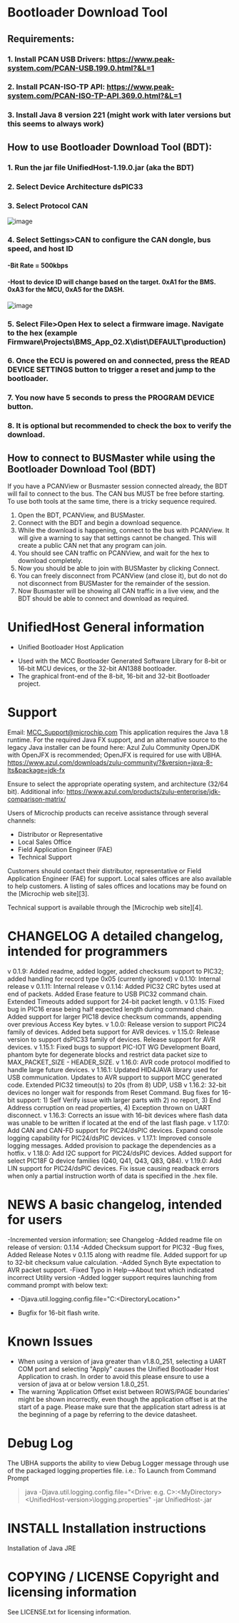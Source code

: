 # Bootloader Download Tool
## Requirements:
### 1. Install PCAN USB Drivers: https://www.peak-system.com/PCAN-USB.199.0.html?&L=1
### 2. Install PCAN-ISO-TP API: https://www.peak-system.com/PCAN-ISO-TP-API.369.0.html?&L=1
### 3. Install Java 8 version 221 (might work with later versions but this seems to always work)

## How to use Bootloader Download Tool (BDT):
### 1. Run the jar file UnifiedHost-1.19.0.jar (aka the BDT)
### 2. Select Device Architecture dsPIC33
### 3. Select Protocol CAN

![image](https://github.com/user-attachments/assets/5e6380b8-0a08-481b-a255-ddc0d6f9afe8)

### 4. Select Settings>CAN to configure the CAN dongle, bus speed, and host ID
#### -Bit Rate = 500kbps
#### -Host to device ID will change based on the target. 0xA1 for the BMS. 0xA3 for the MCU, 0xA5 for the DASH.

![image](https://github.com/user-attachments/assets/fc92f499-dde3-48a8-9b23-3b13a8537d5e)

### 5. Select File>Open Hex to select a firmware image. Navigate to the hex (example Firmware\Projects\BMS_App_02.X\dist\DEFAULT\production)
### 6. Once the ECU is powered on and connected, press the READ DEVICE SETTINGS button to trigger a reset and jump to the bootloader.
### 7. You now have 5 seconds to press the PROGRAM DEVICE button.
### 8. It is optional but recommended to check the box to verify the download.

## How to connect to BUSMaster while using the Bootloader Download Tool (BDT)
If you have a PCANView or Busmaster session connected already, the BDT will fail to connect to the bus. The CAN bus MUST be free before starting.
To use both tools at the same time, there is a tricky sequence required.
1. Open the BDT, PCANView, and BUSMaster.
2. Connect with the BDT and begin a download sequence.
3. While the download is happening, connect to the bus with PCANView. It will give a warning to say that settings cannot be changed. This will create a public CAN net that any program can join.
4. You should see CAN traffic on PCANView, and wait for the hex to download completely.
5. Now you should be able to join with BUSMaster by clicking Connect.
6. You can freely disconnect from PCANView (and close it), but do not do not disconnect from BUSMaster for the remainder of the session.
7. Now Busmaster will be showing all CAN traffic in a live view, and the BDT should be able to connect and download as required.



# UnifiedHost	General information
* Unified Bootloader Host Application 
- Used with the MCC Bootloader Generated Software Library for 8-bit or 16-bit MCU devices, or the 32-bit AN1388 bootloader.
- The graphical front-end of the 8-bit, 16-bit and 32-bit Bootloader project.

# Support
Email: MCC_Support@microchip.com
This application requires the Java 1.8 runtime.
For the required Java FX support, and an alternative source to the legacy Java installer can be found here:
Azul Zulu Community OpenJDK with OpenJFX is recommended; OpenJFX is required for use with UBHA.
https://www.azul.com/downloads/zulu-community/?&version=java-8-lts&package=jdk-fx 

Ensure to select the appropriate operating system, and architecture (32/64 bit).
Additional info: https://www.azul.com/products/zulu-enterprise/jdk-comparison-matrix/

Users of Microchip products can receive assistance through several channels:

 - Distributor or Representative
 - Local Sales Office
 - Field Application Engineer (FAE)
 - Technical Support

Customers should contact their distributor, representative or Field Application Engineer (FAE) for support.
Local sales offices are also available to help customers.
A listing of sales offices and locations may be found on the [Microchip web site][3].

Technical support is available through the [Microchip web site][4].

# CHANGELOG	A detailed changelog, intended for programmers
v 0.1.9:	Added readme, added logger, added checksum support to PIC32; added handling for record type 0x05 (currently ignored)
v 0.1.10:	Internal release
v 0.1.11:	Internal release
v 0.1.14:	Added PIC32 CRC bytes used at end of packets. Added Erase feature to USB PIC32 command chain. Extended Timeouts added support for 24-bit packet length.
v 0.1.15:	Fixed bug in PIC16 erase being half expected length during command chain. Added support for larger PIC18 device checksum commands, appending over previous Access Key bytes.
v 1.0.0:	Release version to support PIC24 family of devices. Added beta support for AVR devices.
v 1.15.0:   Release version to support dsPIC33 family of devices. Release support for AVR devices.
v 1.15.1:   Fixed bugs to support PIC-IOT WG Development Board, phantom byte for degenerate blocks and restrict data packet size to MAX_PACKET_SIZE - HEADER_SIZE.
v 1.16.0:   AVR code protocol modified to handle large future devices.
v 1.16.1:   Updated HID4JAVA library used for USB communication. Updates to AVR support to support MCC generated code. Extended PIC32 timeout(s) to 20s (from 8) UDP, USB
v 1.16.2:   32-bit devices no longer wait for responds from Reset Command. Bug fixes for 16-bit support: 1) Self Verify issue with larger parts with 2) no report, 3) End Address corruption on read properties, 4) Exception thrown on UART disconnect.
v 1.16.3:   Corrects an issue with 16-bit devices where flash data was unable to be written if located at the end of the last flash page.
v 1.17.0:   Add CAN and CAN-FD support for PIC24/dsPIC devices.  Expand console logging capability for PIC24/dsPIC devices.
v 1.17.1:   Improved console logging messages. Added provision to package the dependencies as a hotfix.
v 1.18.0:   Add I2C support for PIC24/dsPIC devices. Added support for select PIC18F Q device families (Q40, Q41, Q43, Q83, Q84).
v 1.19.0:   Add LIN support for PIC24/dsPIC devices. Fix issue causing readback errors when only a partial instruction worth of data is specified in the .hex file.

# NEWS	A basic changelog, intended for users
-Incremented version information; see Changelog
-Added readme file on release of version: 0.1.14
-Added Checksum support for PIC32
-Bug fixes, Added Release Notes v 0.1.15 along with readme file. Added support for up to 32-bit checksum value calculation.
-Added Synch Byte expectation to AVR packet support.
-Fixed Typo in Help-->About text which indicated incorrect Utility version
-Added logger support requires launching from command prompt with below text:
* -Djava.util.logging.config.file="C:\<DirectoryLocation>"
- Bugfix for 16-bit flash write.

# Known Issues
- When using a version of java greater than v1.8.0_251, selecting a UART COM port and selecting "Apply" causes the Unified Bootloader Host Application to crash. In order to avoid this please ensure to use
a version of java at or below version 1.8.0_251. 
- The warning 'Application Offset exist between ROWS/PAGE boundaries' might be shown incorrectly, even though the application offset is at the start of a page. Please make sure that the application start adress is at the beginning of a page by referring to the device datasheet.

# Debug Log
The UBHA supports the ability to view Debug Logger message through use of the packaged logging.properties file.
i.e.: To Launch from Command Prompt
>java -Djava.util.logging.config.file="<Drive: e.g. C>:\<MyDirectory>\<UnifiedHost-version>\logging.properties" -jar UnifiedHost-<version>.jar

# INSTALL	Installation instructions
Installation of Java JRE

# COPYING / LICENSE	Copyright and licensing information
See LICENSE.txt for licensing information.
